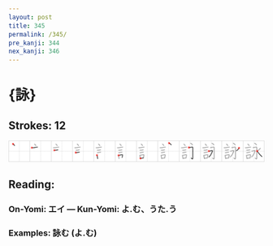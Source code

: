 ```yaml
---
layout: post
title: 345
permalink: /345/
pre_kanji: 344
nex_kanji: 346
---
```


# {詠}

## Strokes: 12

<div class="stroke"><img src="../images/E8A9A0.png" /></div>

## Reading:

### On-Yomi: エイ &mdash; Kun-Yomi: よ.む、うた.う

### Examples: 詠む (よ.む)

